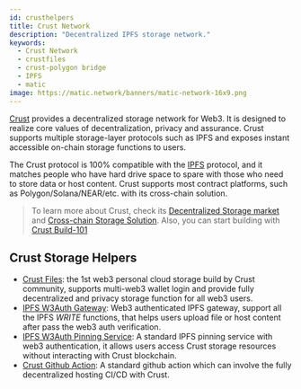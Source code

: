 ```yaml
---
id: crusthelpers
title: Crust Network
description: "Decentralized IPFS storage network."
keywords:
  - Crust Network
  - crustfiles
  - crust-polygon bridge
  - IPFS
  - matic
image: https://matic.network/banners/matic-network-16x9.png
---
```


[Crust](https://crust.network) provides a decentralized storage network for Web3. It is designed to realize core values of decentralization, privacy and assurance. Crust supports multiple storage-layer protocols such as IPFS and exposes instant accessible on-chain storage functions to users.

The Crust protocol is 100% compatible with the [IPFS](https://ipfs.io/) protocol, and it matches people who have hard drive space to spare with those who need to store data or host content. Crust supports most contract platforms, such as Polygon/Solana/NEAR/etc. with its cross-chain solution.

> To learn more about Crust, check its [Decentralized Storage market](https://wiki.crust.network/docs/en/DSM) and [Cross-chain Storage Solution](https://wiki.crust.network/docs/en/buildCrossChainSolution#ii-native-ipfs-integration). Also, you can start building with [Crust Build-101](https://wiki.crust.network/docs/en/build101)

## Crust Storage Helpers

- [Crust Files](https://crustfiles.io): the 1st web3 personal cloud storage build by Crust community, supports multi-web3 wallet login and provide fully decentralized and privacy storage function for all web3 users.
- [IPFS W3Auth Gateway](https://docs.ipfs.tech/concepts/ipfs-gateway/#authenticated-gateways): Web3 authenticated IPFS gateway, support all the IPFS *WRITE* functions, that helps users upload file or host content after pass the web3 auth verification.
- [IPFS W3Auth Pinning Service](https://wiki.crust.network/docs/en/buildIPFSW3AuthPin): A standard IPFS pinning service with web3 authentication, it allows users access Crust storage resources without interacting with Crust blockchain.
- [Crust Github Action](https://github.com/marketplace/actions/crust-ipfs-pin): A standard github action which can involve the fully decentralized hosting CI/CD with Crust.

